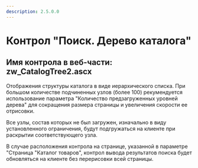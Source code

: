 ```yaml
---
description: 2.5.0.0
---
```


# Контрол "Поиск. Дерево каталога"

## Имя контрола в веб-части: zw\_CatalogTree2.ascx

Отображения структуры каталога в виде иерархического списка. При большом количестве подчиненных узлов \(более 100\) рекумендуется использование параметра "Количество предзагруженных уровней дерева" для сокращения размера страницы и увеличения скорости ее отрисовки.

Все узлы, состав которых не был загружен, изначально в виду установленного ограничения, будут подгружаться на клиенте при раскрытии соответствующего узла.

В случае расположения контрола на странице, указанной в параметре "Страница "Каталог товаров", контрол вывода результатов поиска будет обновляться на клиенте без перерисовки всей страницы.

